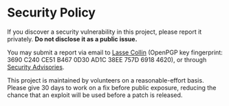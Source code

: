 # Security Policy

If you discover a security vulnerability in this project, please
report it privately. **Do not disclose it as a public issue.**

You may submit a report via email to
[Lasse Collin](mailto:lasse.collin@tukaani.org)
(OpenPGP key fingerprint: 3690 C240 CE51 B467 0D30 AD1C 38EE 757D 6918 4620),
or through
[Security Advisories](https://github.com/tukaani-project/xz/security/advisories/new).

This project is maintained by volunteers on a reasonable-effort basis.
Please give 30 days to work on a fix before public exposure,
reducing the chance that an exploit will be used before a patch is released.
